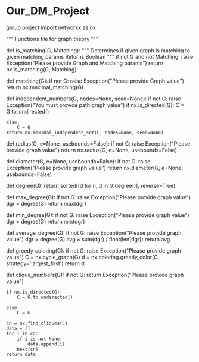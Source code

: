 # Our_DM_Project
group project 
import networkx as nx

"""
	Functions file for graph theory
"""

def is_matching(G, Matching):
	"""
		Determines if given graph is matching to given matching params
		Returns Boolean
	"""
	if not G and not Matching:
		raise Exception("Please provide Graph and Matching params")
	return nx.is_matching(G, Matching)

def matching(G):
	if not G:
		raise Exception("Please provide Graph value")
	return nx.maximal_matching(G)

def independent_numbers(G, nodes=None, seed=None):
	if not G:
		raise Exception("You must provice path graph value")
	if nx.is_directed(G):
		C = G.to_undirected()

	else:
		C = G
	return nx.maximal_independent_set(C, nodes=None, seed=None)

def radius(G, e=None, usebounds=False):
	if not G:
		raise Exception("Please provide graph value")
	return nx.radius(G, e=None, usebounds=False)

def diameter(G, e=None, usebounds=False):
	if not G:
		raise Exception("Please provide graph value")
	return nx.diameter(G, e=None, usebounds=False)

def degree(G):
	return sorted([d for n, d in G.degree()], reverse=True)

def max_degree(G):
	if not G:
		raise Exception("Please provide graph value")
	dgr = degree(G)
	return max(dgr)

def min_degree(G):
	if not G:
		raise Exception("Please provide graph value")
	dgr = degree(G)
	return min(dgr)

def average_degree(G):
	if not G:
		raise Exception("Please provide graph value")
	dgr = degree(G)
	avg = sum(dgr) / float(len(dgr))
	return avg

def greedy_coloring(G):
	if not G:
		raise Exception("Please provide graph value")
	C = nx.cycle_graph(G)
	d = nx.coloring.greedy_color(C, strategy='largest_first')
	return d

def clique_numbers(G):
	if not G:
		return Exception("Please provide graph value")

	if nx.is_directed(G):
		C = G.to_undirected()

	else:
		C = G

	cn = nx.find_cliques(C)
	data = []
	for i in cn:
		if i is not None:
			data.append(i)
		next(cn)
	return data
